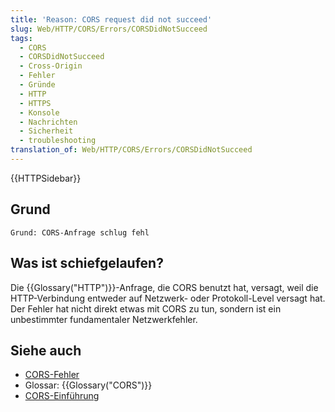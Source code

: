```yaml
---
title: 'Reason: CORS request did not succeed'
slug: Web/HTTP/CORS/Errors/CORSDidNotSucceed
tags:
  - CORS
  - CORSDidNotSucceed
  - Cross-Origin
  - Fehler
  - Gründe
  - HTTP
  - HTTPS
  - Konsole
  - Nachrichten
  - Sicherheit
  - troubleshooting
translation_of: Web/HTTP/CORS/Errors/CORSDidNotSucceed
---
```

{{HTTPSidebar}}

## Grund

    Grund: CORS-Anfrage schlug fehl

## Was ist schiefgelaufen?

Die {{Glossary("HTTP")}}-Anfrage, die CORS benutzt hat, versagt, weil die HTTP-Verbindung entweder auf Netzwerk- oder Protokoll-Level versagt hat. Der Fehler hat nicht direkt etwas mit CORS zu tun, sondern ist ein unbestimmter fundamentaler Netzwerkfehler.

## Siehe auch

- [CORS-Fehler](/de/docs/Web/HTTP/CORS/Errors)
- Glossar: {{Glossary("CORS")}}
- [CORS-Einführung](/de/docs/Web/HTTP/CORS)
